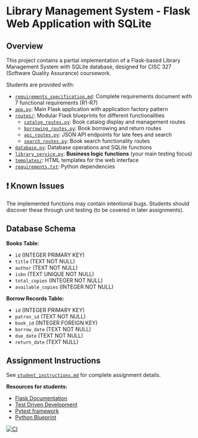# Library Management System - Flask Web Application with SQLite

## Overview

This project contains a partial implementation of a Flask-based Library Management System with SQLite database, designed for CISC 327 (Software Quality Assurance) coursework.

Students are provided with:

- [`requirements_specification.md`](requirements_specification.md): Complete requirements document with 7 functional requirements (R1-R7)
- [`app.py`](app.py): Main Flask application with application factory pattern
- [`routes/`](routes/): Modular Flask blueprints for different functionalities
  - [`catalog_routes.py`](routes/catalog_routes.py): Book catalog display and management routes
  - [`borrowing_routes.py`](routes/borrowing_routes.py): Book borrowing and return routes
  - [`api_routes.py`](routes/api_routes.py): JSON API endpoints for late fees and search
  - [`search_routes.py`](routes/search_routes.py): Book search functionality routes
- [`database.py`](database.py): Database operations and SQLite functions
- [`library_service.py`](library_service.py): **Business logic functions** (your main testing focus)
- [`templates/`](templates/): HTML templates for the web interface
- [`requirements.txt`](requirements.txt): Python dependencies

## ❗ Known Issues
The implemented functions may contain intentional bugs. Students should discover these through unit testing (to be covered in later assignments).

## Database Schema
**Books Table:**
- `id` (INTEGER PRIMARY KEY)
- `title` (TEXT NOT NULL)
- `author` (TEXT NOT NULL)  
- `isbn` (TEXT UNIQUE NOT NULL)
- `total_copies` (INTEGER NOT NULL)
- `available_copies` (INTEGER NOT NULL)

**Borrow Records Table:**
- `id` (INTEGER PRIMARY KEY)
- `patron_id` (TEXT NOT NULL)
- `book_id` (INTEGER FOREIGN KEY)
- `borrow_date` (TEXT NOT NULL)
- `due_date` (TEXT NOT NULL)
- `return_date` (TEXT NULL)

## Assignment Instructions
See [`student_instructions.md`](student_instructions.md) for complete assignment details.

**Resources for students:**

- [Flask Documentation](https://flask.palletsprojects.com/)
- [Test Driven Development](https://www.datacamp.com/tutorial/test-driven-development-in-python)
- [Pytest framework](https://realpython.com/pytest-python-testing/)
- [Python Blueprint](https://flask.palletsprojects.com/en/stable/blueprints)

[![CI](https://github.com/YusufAq1/cisc327-library-management-a2-2282/actions/workflows/ci.yaml/badge.svg)](https://github.com/YusufAq1/cisc327-library-management-a2-2282/actions/workflows/ci.yaml)

